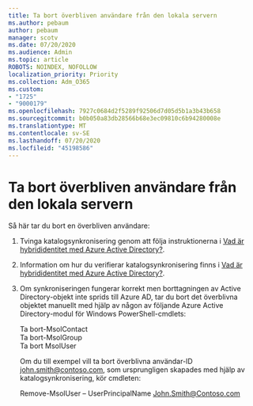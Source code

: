 ```yaml
---
title: Ta bort överbliven användare från den lokala servern
ms.author: pebaum
author: pebaum
manager: scotv
ms.date: 07/20/2020
ms.audience: Admin
ms.topic: article
ROBOTS: NOINDEX, NOFOLLOW
localization_priority: Priority
ms.collection: Adm_O365
ms.custom:
- "1725"
- "9000179"
ms.openlocfilehash: 7927c0684d2f5289f92506d7d05d5b1a3b43b658
ms.sourcegitcommit: b0b050a83db28566b68e3ec09810c6b94280008e
ms.translationtype: MT
ms.contentlocale: sv-SE
ms.lasthandoff: 07/20/2020
ms.locfileid: "45198586"
---
```

# <a name="delete-orphaned-user-from-on-premises-server"></a>Ta bort överbliven användare från den lokala servern

Så här tar du bort en överbliven användare:

1. Tvinga katalogsynkronisering genom att följa instruktionerna i [Vad är hybrididentitet med Azure Active Directory?](https://technet.microsoft.com/library/jj151771.aspx#bkmk_synchronizedirectories).

2. Information om hur du verifierar katalogsynkronisering finns i [Vad är hybrididentitet med Azure Active Directory?](https://technet.microsoft.com/library/jj151797.aspx).

3. Om synkroniseringen fungerar korrekt men borttagningen av Active Directory-objekt inte sprids till Azure AD, tar du bort det överblivna objektet manuellt med hjälp av någon av följande Azure Active Directory-modul för Windows PowerShell-cmdlets:

    Ta bort-MsolContact  
    Ta bort-MsolGroup  
    Ta bort MsolUser

    Om du till exempel vill ta bort överblivna användar-ID john.smith@contoso.com, som ursprungligen skapades med hjälp av katalogsynkronisering, kör cmdleten:

    Remove-MsolUser – UserPrincipalName John.Smith@Contoso.com
